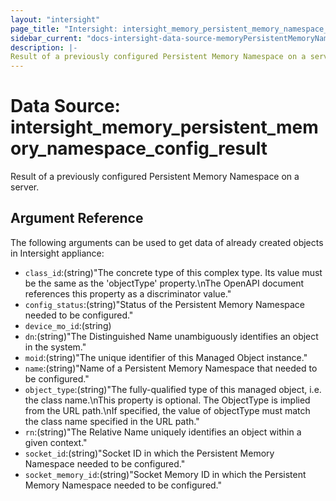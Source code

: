 ```yaml
---
layout: "intersight"
page_title: "Intersight: intersight_memory_persistent_memory_namespace_config_result"
sidebar_current: "docs-intersight-data-source-memoryPersistentMemoryNamespaceConfigResult"
description: |-
Result of a previously configured Persistent Memory Namespace on a server.
---
```


# Data Source: intersight_memory_persistent_memory_namespace_config_result
Result of a previously configured Persistent Memory Namespace on a server.
## Argument Reference
The following arguments can be used to get data of already created objects in Intersight appliance:
* `class_id`:(string)"The concrete type of this complex type. Its value must be the same as the 'objectType' property.\nThe OpenAPI document references this property as a discriminator value."
* `config_status`:(string)"Status of the Persistent Memory Namespace needed to be configured."
* `device_mo_id`:(string)
* `dn`:(string)"The Distinguished Name unambiguously identifies an object in the system."
* `moid`:(string)"The unique identifier of this Managed Object instance."
* `name`:(string)"Name of a Persistent Memory Namespace that needed to be configured."
* `object_type`:(string)"The fully-qualified type of this managed object, i.e. the class name.\nThis property is optional. The ObjectType is implied from the URL path.\nIf specified, the value of objectType must match the class name specified in the URL path."
* `rn`:(string)"The Relative Name uniquely identifies an object within a given context."
* `socket_id`:(string)"Socket ID in which the Persistent Memory Namespace needed to be configured."
* `socket_memory_id`:(string)"Socket Memory ID in which the Persistent Memory Namespace needed to be configured."
